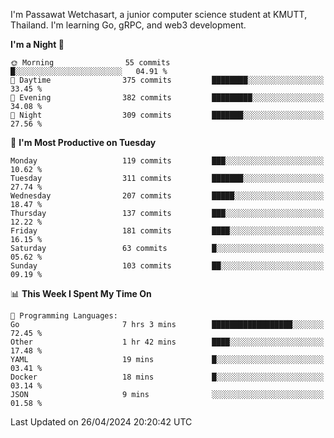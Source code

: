
I'm Passawat Wetchasart, a junior computer science student at KMUTT, Thailand. I'm learning Go, gRPC, and web3 development.



<!--START_SECTION:waka-->
**I'm a Night 🦉** 

```text
🌞 Morning                55 commits          █░░░░░░░░░░░░░░░░░░░░░░░░   04.91 % 
🌆 Daytime                375 commits         ████████░░░░░░░░░░░░░░░░░   33.45 % 
🌃 Evening                382 commits         █████████░░░░░░░░░░░░░░░░   34.08 % 
🌙 Night                  309 commits         ███████░░░░░░░░░░░░░░░░░░   27.56 % 
```
📅 **I'm Most Productive on Tuesday** 

```text
Monday                   119 commits         ███░░░░░░░░░░░░░░░░░░░░░░   10.62 % 
Tuesday                  311 commits         ███████░░░░░░░░░░░░░░░░░░   27.74 % 
Wednesday                207 commits         █████░░░░░░░░░░░░░░░░░░░░   18.47 % 
Thursday                 137 commits         ███░░░░░░░░░░░░░░░░░░░░░░   12.22 % 
Friday                   181 commits         ████░░░░░░░░░░░░░░░░░░░░░   16.15 % 
Saturday                 63 commits          █░░░░░░░░░░░░░░░░░░░░░░░░   05.62 % 
Sunday                   103 commits         ██░░░░░░░░░░░░░░░░░░░░░░░   09.19 % 
```


📊 **This Week I Spent My Time On** 

```text
💬 Programming Languages: 
Go                       7 hrs 3 mins        ██████████████████░░░░░░░   72.45 % 
Other                    1 hr 42 mins        ████░░░░░░░░░░░░░░░░░░░░░   17.48 % 
YAML                     19 mins             █░░░░░░░░░░░░░░░░░░░░░░░░   03.41 % 
Docker                   18 mins             █░░░░░░░░░░░░░░░░░░░░░░░░   03.14 % 
JSON                     9 mins              ░░░░░░░░░░░░░░░░░░░░░░░░░   01.58 % 
```


 Last Updated on 26/04/2024 20:20:42 UTC
<!--END_SECTION:waka-->

<!--
**markpassawat/markpassawat** is a ✨ _special_ ✨ repository because its `README.md` (this file) appears on your GitHub profile.

Here are some ideas to get you started:

- 🔭 I’m currently working on ...
- 🌱 I’m currently learning ...
- 👯 I’m looking to collaborate on ...
- 🤔 I’m looking for help with ...
- 💬 Ask me about ...
- 📫 How to reach me: ...
- 😄 Pronouns: He/Him
- ⚡ Fun fact: ...
-->
